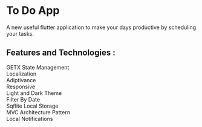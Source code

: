 # To Do App

A new useful flutter application to make your days productive by scheduling your tasks.

## Features and Technologies :

GETX State Management                                                                                                                                                   
Localization                                                                                   
Adiptivance                                                                          
Responsive                                                                                                
Light and Dark Theme                                                                                   
Filter By Date                                                                                            
Sqflite Local Storage                                                                                       
MVC Architecture Pattern                                                                                                                  
Local Notifications                                                                                                             

